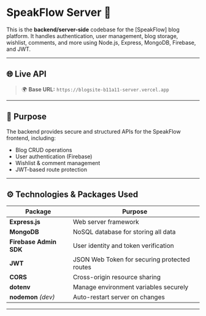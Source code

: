 # SpeakFlow Server 🔧

This is the **backend/server-side** codebase for the [SpeakFlow] blog platform. It handles authentication, user management, blog storage, wishlist, comments, and more using Node.js, Express, MongoDB, Firebase, and JWT.

---

## 🌐 Live API

> 🌍 **Base URL:** `https://blogsite-b11a11-server.vercel.app`  


---

## 🎯 Purpose

The backend provides secure and structured APIs for the SpeakFlow frontend, including:
- Blog CRUD operations
- User authentication (Firebase)
- Wishlist & comment management
- JWT-based route protection

---

## ⚙️ Technologies & Packages Used

| Package       | Purpose                                      |
|---------------|----------------------------------------------|
| **Express.js**| Web server framework                         |
| **MongoDB**   | NoSQL database for storing all data          |
| **Firebase Admin SDK** | User identity and token verification |
| **JWT**       | JSON Web Token for securing protected routes |
| **CORS**      | Cross-origin resource sharing                |
| **dotenv**    | Manage environment variables securely        |
| **nodemon** *(dev)* | Auto-restart server on changes         |

---

